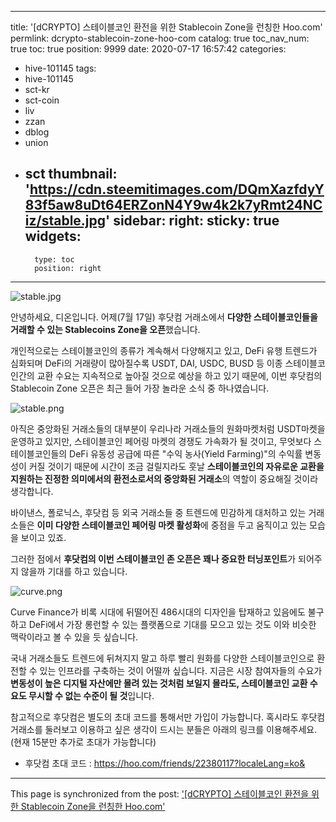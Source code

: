 
---
title: '[dCRYPTO] 스테이블코인 환전을 위한 Stablecoin Zone을 런칭한 Hoo.com'
permlink: dcrypto-stablecoin-zone-hoo-com
catalog: true
toc_nav_num: true
toc: true
position: 9999
date: 2020-07-17 16:57:42
categories:
- hive-101145
tags:
- hive-101145
- sct-kr
- sct-coin
- liv
- zzan
- dblog
- union
- sct
thumbnail: 'https://cdn.steemitimages.com/DQmXazfdyY83f5aw8uDt64ERZonN4Y9w4k2k7yRmt24NCiz/stable.jpg'
sidebar:
    right:
        sticky: true
widgets:
    -
        type: toc
        position: right
---


![stable.jpg](https://cdn.steemitimages.com/DQmXazfdyY83f5aw8uDt64ERZonN4Y9w4k2k7yRmt24NCiz/stable.jpg)

안녕하세요, 디온입니다. 어제(7월 17일) 후닷컴 거래소에서 **다양한 스테이블코인들을 거래할 수 있는 Stablecoins Zone을 오픈**했습니다. 

개인적으로는 스테이블코인의 종류가 계속해서 다양해지고 있고, DeFi 유행 트렌드가 심화되며 DeFi의 거래량이 많아질수록 USDT, DAI, USDC, BUSD 등 이종 스테이블코인간의 교환 수요는 지속적으로 높아질 것으로 예상을 하고 있기 때문에, 이번 후닷컴의 Stablecoin Zone 오픈은 최근 들어 가장 놀라운 소식 중 하나였습니다.

![stable.png](https://cdn.steemitimages.com/DQmafz9iHDKGEXFVQaxWzRSev5PspaG2cHC87Ek7ZgkYDiA/stable.png)

아직은 중앙화된 거래소들의 대부분이 우리나라 거래소들의 원화마켓처럼 USDT마켓을 운영하고 있지만, 스테이블코인 페어링 마켓의 경쟁도 가속화가 될 것이고, 무엇보다 스테이블코인들의 DeFi 유동성 공급에 따른 "수익 농사(Yield Farming)"의 수익률 변동성이 커질 것이기 때문에 시간이 조금 걸릴지라도 훗날 **스테이블코인의 자유로운 교환을 지원하는 진정한 의미에서의 환전소로서의 중앙화된 거래소**의 역할이 중요해질 것이라 생각합니다.

바이낸스, 폴로닉스, 후닷컴 등 외국 거래소들 중 트렌드에 민감하게 대처하고 있는 거래소들은 **이미 다양한 스테이블코인 페어링 마켓 활성화**에 중점을 두고 움직이고 있는 모습을 보이고 있죠.

그러한 점에서 **후닷컴의 이번 스테이블코인 존 오픈은 꽤나 중요한 터닝포인트**가 되어주지 않을까 기대를 하고 있습니다.

![curve.png](https://cdn.steemitimages.com/DQmTeYsSZh7PvGpgYawZupm9RYsR4oxAaiNTydyhDQ1tcLT/curve.png)

Curve Finance가 비록 시대에 뒤떨어진 486시대의 디자인을 탑재하고 있음에도 불구하고 DeFi에서 가장 롱런할 수 있는 플랫폼으로 기대를 모으고 있는 것도 이와 비슷한 맥락이라고 볼 수 있을 듯 싶습니다.

국내 거래소들도 트렌드에 뒤쳐지지 말고 하루 빨리 원화를 다양한 스테이블코인으로 환전할 수 있는 인프라를 구축하는 것이 어떨까 싶습니다. 지금은 시장 참여자들의 수요가 **변동성이 높은 디지털 자산에만 몰려 있는 것처럼 보일지 몰라도, 스테이블코인 교환 수요도 무시할 수 없는 수준이 될 것**입니다.

참고적으로 후닷컴은 별도의 초대 코드를 통해서만 가입이 가능합니다. 혹시라도 후닷컴 거래소를 둘러보고 이용하고 싶은 생각이 드시는 분들은 아래의 링크를 이용해주세요. (현재 15분만 추가로 초대가 가능합니다)

- 후닷컴 초대 코드 : https://hoo.com/friends/22380117?localeLang=ko&

- - -

This page is synchronized from the post: ['[dCRYPTO] 스테이블코인 환전을 위한 Stablecoin Zone을 런칭한 Hoo.com'](https://steemit.com/@donekim/dcrypto-stablecoin-zone-hoo-com)
